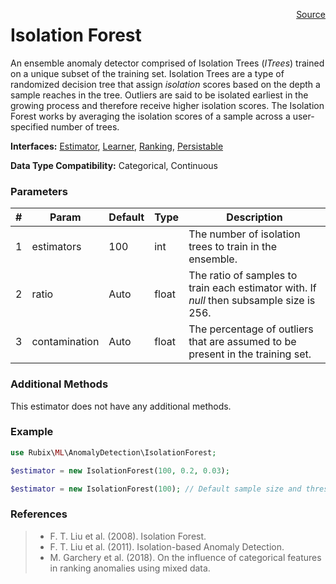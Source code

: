 <span style="float:right;"><a href="https://github.com/RubixML/RubixML/blob/master/src/AnomalyDetectors/IsolationForest.php">Source</a></span>

# Isolation Forest
An ensemble anomaly detector comprised of Isolation Trees (*ITrees*) trained on a unique subset of the training set. Isolation Trees are a type of randomized decision tree that assign *isolation* scores based on the depth a sample reaches in the tree. Outliers are said to be isolated earliest in the growing process and therefore receive higher isolation scores. The Isolation Forest works by averaging the isolation scores of a sample across a user-specified number of trees.

**Interfaces:** [Estimator](../estimator.md), [Learner](../learner.md), [Ranking](../ranking.md), [Persistable](../persistable.md)

**Data Type Compatibility:** Categorical, Continuous

### Parameters
| # | Param | Default | Type | Description |
|---|---|---|---|---|
| 1 | estimators | 100 | int | The number of isolation trees to train in the ensemble. |
| 2 | ratio | Auto | float | The ratio of samples to train each estimator with. If *null* then subsample size is 256. |
| 3 | contamination | Auto | float | The percentage of outliers that are assumed to be present in the training set. |

### Additional Methods
This estimator does not have any additional methods.

### Example
```php
use Rubix\ML\AnomalyDetection\IsolationForest;

$estimator = new IsolationForest(100, 0.2, 0.03);

$estimator = new IsolationForest(100); // Default sample size and threshold
```

### References
>- F. T. Liu et al. (2008). Isolation Forest.
>- F. T. Liu et al. (2011). Isolation-based Anomaly Detection.
>- M. Garchery et al. (2018). On the influence of categorical features in ranking anomalies using mixed data.